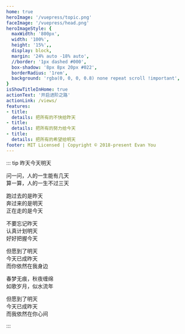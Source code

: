 ```yaml
---
home: true
heroImage: '/vuepress/topic.png'
faceImage: '/vuepress/head.png'
heroImageStyle: {
  maxWidth: '800px',
  width: '100%',
  height: '15%',,
  display: block,
  margin: '24% auto -18% auto',
  //border: '1px dashed #000',
  box-shadow: '8px 8px 20px #022',
  borderRadius: '1rem',
  background: 'rgba(0, 0, 0, 0.8) none repeat scroll !important',
}
isShowTitleInHome: true
actionText: '开启进阶之路'
actionLink: /views/
features:
- title: 
  details: 把所有的不快给昨天
- title: 
  details: 把所有的努力给今天
- title: 
  details: 把所有的希望给明天
footer: MIT Licensed | Copyright © 2018-present Evan You
---
```


<Clock/>

::: tip 昨天今天明天

问一问，人的一生能有几天 <br/>
算一算，人的一生不过三天 <br/>

跑过去的是昨天 <br/>
奔过来的是明天 <br/>
正在走的是今天 <br/>

不要忘记昨天 <br/>
认真计划明天 <br/>
好好把握今天 <br/>

但愿到了明天 <br/>
今天已成昨天 <br/>
而你依然在我身边 <br/>

春梦无痕，秋夜缠绵 <br/>
如歌岁月，似水流年 <br/>

但愿到了明天 <br/>
今天已成昨天 <br/>
而我依然在你心间  

:::


<CanvasNest color='0,23,255' zIndex='-2'></CanvasNest>

<style>
.home .content__default:not(.custom) {
  max-width: 100% !important;
  margin: 0  !important;
  padding: 0 !important;
}
.home .hero h1 {
    display: none;
}
.home img {
   transform: scale(0.8,0.8) !important;
}
.home img:hover {
   transform: rotate(360deg)!important;
   transition: all 5s !important;
}
/* 阻止描述冒泡 */
.home .hero .description{
    pointer-events: none;
    cursor: default;
    opacity: 0.6;
}
.home .feature p {
    color: #476582 !important;
}
.home .hero .description {
    color: #476582 !important;
}
.wrap {
    display: flex;
    justify-content: center;
    align-items: center;
    width: 100%;
    height: 200px;
    min-height: 10vh;
    background: transparent none repeat scroll!important;
    position: fixed;
    top: -120%;
    left: -1%;
}

@media screen and (max-width: 768px){
  .clock {
    margin-top: -35%
  }
}

@media screen and (max-width: 700px){
  .wrap {
    top:-107%;
    transform: scale(0.68,0.58);
  }
  .home img {    
    margin: 24% auto -6% auto !important;
  }
  .home .feature {
    width: 100%;
    text-align: center;
    color: rgb(71, 101, 130) !important;
    padding: 5px !important;
    margin: -12px;
    margin-left: 0px;
  }
  .clock {
    margin-top: 0%;
    background: rgba(0, 0, 0, 0) none repeat scroll !important;
    background-image: url() !important;
  }
}
.clock:hover {
  transform: scale(0.55) !important;
  transition: all 3s;
}
.wrap:hover {
  transform: scale(1.15) !important;
  transition: all 4s;
}

</style>

